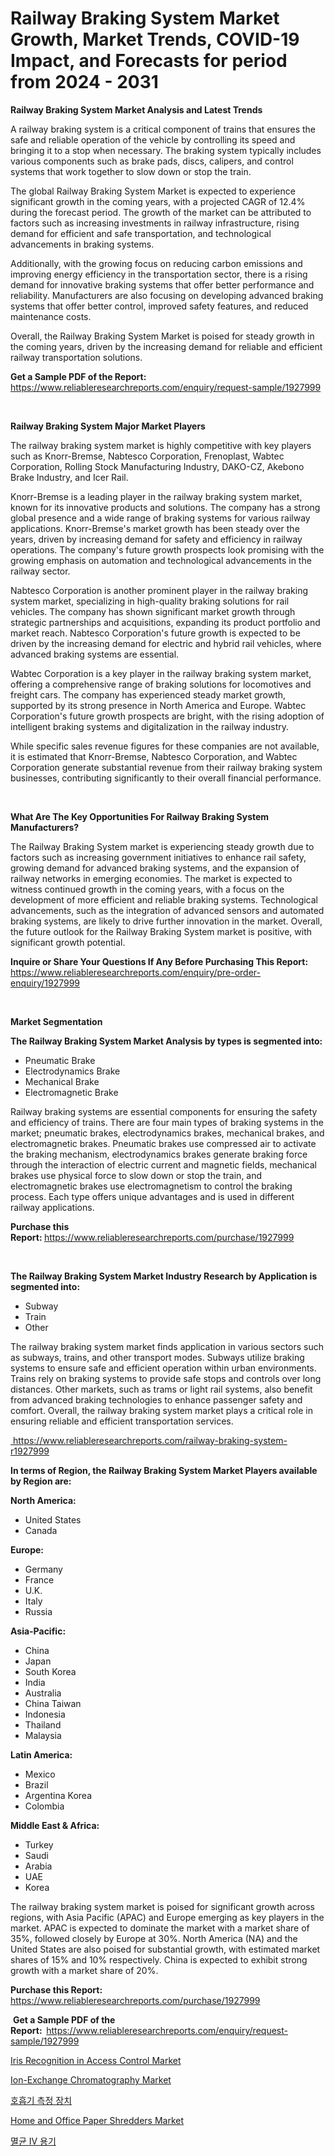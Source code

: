 <p><h1>Railway Braking System Market Growth, Market Trends, COVID-19 Impact, and Forecasts for period from 2024 - 2031</h1></p><p><strong>Railway Braking System Market Analysis and Latest Trends</strong></p>
<p><p>A railway braking system is a critical component of trains that ensures the safe and reliable operation of the vehicle by controlling its speed and bringing it to a stop when necessary. The braking system typically includes various components such as brake pads, discs, calipers, and control systems that work together to slow down or stop the train.</p><p>The global Railway Braking System Market is expected to experience significant growth in the coming years, with a projected CAGR of 12.4% during the forecast period. The growth of the market can be attributed to factors such as increasing investments in railway infrastructure, rising demand for efficient and safe transportation, and technological advancements in braking systems.</p><p>Additionally, with the growing focus on reducing carbon emissions and improving energy efficiency in the transportation sector, there is a rising demand for innovative braking systems that offer better performance and reliability. Manufacturers are also focusing on developing advanced braking systems that offer better control, improved safety features, and reduced maintenance costs.</p><p>Overall, the Railway Braking System Market is poised for steady growth in the coming years, driven by the increasing demand for reliable and efficient railway transportation solutions.</p></p>
<p><strong>Get a Sample PDF of the Report:&nbsp;</strong> <a href="https://www.reliableresearchreports.com/enquiry/request-sample/1927999">https://www.reliableresearchreports.com/enquiry/request-sample/1927999</a></p>
<p>&nbsp;</p>
<p><strong>Railway Braking System Major Market Players</strong></p>
<p><p>The railway braking system market is highly competitive with key players such as Knorr-Bremse, Nabtesco Corporation, Frenoplast, Wabtec Corporation, Rolling Stock Manufacturing Industry, DAKO-CZ, Akebono Brake Industry, and Icer Rail. </p><p>Knorr-Bremse is a leading player in the railway braking system market, known for its innovative products and solutions. The company has a strong global presence and a wide range of braking systems for various railway applications. Knorr-Bremse's market growth has been steady over the years, driven by increasing demand for safety and efficiency in railway operations. The company's future growth prospects look promising with the growing emphasis on automation and technological advancements in the railway sector.</p><p>Nabtesco Corporation is another prominent player in the railway braking system market, specializing in high-quality braking solutions for rail vehicles. The company has shown significant market growth through strategic partnerships and acquisitions, expanding its product portfolio and market reach. Nabtesco Corporation's future growth is expected to be driven by the increasing demand for electric and hybrid rail vehicles, where advanced braking systems are essential.</p><p>Wabtec Corporation is a key player in the railway braking system market, offering a comprehensive range of braking solutions for locomotives and freight cars. The company has experienced steady market growth, supported by its strong presence in North America and Europe. Wabtec Corporation's future growth prospects are bright, with the rising adoption of intelligent braking systems and digitalization in the railway industry.</p><p>While specific sales revenue figures for these companies are not available, it is estimated that Knorr-Bremse, Nabtesco Corporation, and Wabtec Corporation generate substantial revenue from their railway braking system businesses, contributing significantly to their overall financial performance.</p></p>
<p>&nbsp;</p>
<p><strong>What Are The Key Opportunities For Railway Braking System Manufacturers?</strong></p>
<p><p>The Railway Braking System market is experiencing steady growth due to factors such as increasing government initiatives to enhance rail safety, growing demand for advanced braking systems, and the expansion of railway networks in emerging economies. The market is expected to witness continued growth in the coming years, with a focus on the development of more efficient and reliable braking systems. Technological advancements, such as the integration of advanced sensors and automated braking systems, are likely to drive further innovation in the market. Overall, the future outlook for the Railway Braking System market is positive, with significant growth potential.</p></p>
<p><strong>Inquire or Share Your Questions If Any Before Purchasing This Report:</strong> <a href="https://www.reliableresearchreports.com/enquiry/pre-order-enquiry/1927999">https://www.reliableresearchreports.com/enquiry/pre-order-enquiry/1927999</a></p>
<p>&nbsp;</p>
<p><strong>Market Segmentation</strong></p>
<p><strong>The Railway Braking System Market Analysis by types is segmented into:</strong></p>
<p><ul><li>Pneumatic Brake</li><li>Electrodynamics Brake</li><li>Mechanical Brake</li><li>Electromagnetic Brake</li></ul></p>
<p><p>Railway braking systems are essential components for ensuring the safety and efficiency of trains. There are four main types of braking systems in the market; pneumatic brakes, electrodynamics brakes, mechanical brakes, and electromagnetic brakes. Pneumatic brakes use compressed air to activate the braking mechanism, electrodynamics brakes generate braking force through the interaction of electric current and magnetic fields, mechanical brakes use physical force to slow down or stop the train, and electromagnetic brakes use electromagnetism to control the braking process. Each type offers unique advantages and is used in different railway applications.</p></p>
<p><strong>Purchase this Report:&nbsp;</strong><a href="https://www.reliableresearchreports.com/purchase/1927999">https://www.reliableresearchreports.com/purchase/1927999</a></p>
<p>&nbsp;</p>
<p><strong>The Railway Braking System Market Industry Research by Application is segmented into:</strong></p>
<p><ul><li>Subway</li><li>Train</li><li>Other</li></ul></p>
<p><p>The railway braking system market finds application in various sectors such as subways, trains, and other transport modes. Subways utilize braking systems to ensure safe and efficient operation within urban environments. Trains rely on braking systems to provide safe stops and controls over long distances. Other markets, such as trams or light rail systems, also benefit from advanced braking technologies to enhance passenger safety and comfort. Overall, the railway braking system market plays a critical role in ensuring reliable and efficient transportation services.</p></p>
<p><a href="https://www.reliableresearchreports.com/railway-braking-system-r1927999">&nbsp;https://www.reliableresearchreports.com/railway-braking-system-r1927999</a></p>
<p><strong>In terms of Region, the Railway Braking System Market Players available by Region are:</strong></p>
<p>
    <p> <strong> North America: </strong>
        <ul>
            <li>United States</li>
            <li>Canada</li>
        </ul>
        </p> 
    <p> <strong> Europe: </strong>
        <ul>
            <li>Germany</li>
            <li>France</li>
            <li>U.K.</li>
            <li>Italy</li>
            <li>Russia</li>
        </ul>
        </p> 
    <p> <strong> Asia-Pacific: </strong>
        <ul>
            <li>China</li>
            <li>Japan</li>
            <li>South Korea</li>
            <li>India</li>
            <li>Australia</li>
            <li>China Taiwan</li>
            <li>Indonesia</li>
            <li>Thailand</li>
            <li>Malaysia</li>
        </ul>
        </p> 
    <p> <strong> Latin America: </strong>
        <ul>
            <li>Mexico</li>
            <li>Brazil</li>
            <li>Argentina Korea</li>
            <li>Colombia</li>
        </ul>
        </p> 
    <p> <strong> Middle East & Africa: </strong>
        <ul>
            <li>Turkey</li>
            <li>Saudi</li>
            <li>Arabia</li>
            <li>UAE</li>
            <li>Korea</li>
        </ul>
    </p>
    </p>
<p><p>The railway braking system market is poised for significant growth across regions, with Asia Pacific (APAC) and Europe emerging as key players in the market. APAC is expected to dominate the market with a market share of 35%, followed closely by Europe at 30%. North America (NA) and the United States are also poised for substantial growth, with estimated market shares of 15% and 10% respectively. China is expected to exhibit strong growth with a market share of 20%.</p></p>
<p><strong>Purchase this Report: </strong><a href="https://www.reliableresearchreports.com/purchase/1927999">https://www.reliableresearchreports.com/purchase/1927999</a></p>
<p>&nbsp;<strong>Get a Sample PDF of the Report:&nbsp;&nbsp;</strong><a href="https://www.reliableresearchreports.com/enquiry/request-sample/1927999">https://www.reliableresearchreports.com/enquiry/request-sample/1927999</a></p>
<p><strong></strong></p>
<p><p><a href="https://github.com/cheribeninsig/Market-Research-Report-List-1/blob/main/iris-recognition-in-access-control-market.md">Iris Recognition in Access Control Market</a></p><p><a href="https://github.com/AdrianaPaucek2023/Market-Research-Report-List-1/blob/main/ion-exchange-chromatography-market.md">Ion-Exchange Chromatography Market</a></p><p><a href="https://github.com/Howaoole34545/Market-Research-Report-List-2/blob/main/4314218125427.md">호흡기 측정 장치</a></p><p><a href="https://www.linkedin.com/pulse/home-office-paper-shredders-market-analysis-its-cagr-segmentation-pog7f">Home and Office Paper Shredders Market</a></p><p><a href="https://github.com/sougarounis/Market-Research-Report-List-4/blob/main/4949874125426.md">멸균 IV 용기</a></p></p>